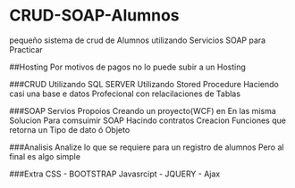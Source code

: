 # CRUD-SOAP-Alumnos
pequeño sistema de crud de Alumnos utilizando Servicios SOAP para Practicar  

##Hosting
Por motivos de pagos no lo puede subir a un Hosting 

###CRUD
Utilizando SQL SERVER 
Utilizando Stored Procedure 
Haciendo casi una base e datos Profecional con relacilaciones de Tablas

###SOAP
Servios Propoios Creando un proyecto(WCF) en En las misma Solucion Para comsuimir SOAP
Hacindo contratos 
Creacion Funciones que retorna un Tipo de dato ó Objeto

###Analisis 
Analize lo que se requiere para un registro de alumnos 
Pero al final es algo simple 


###Extra
CSS - BOOTSTRAP
Javasrcipt - JQUERY - Ajax

